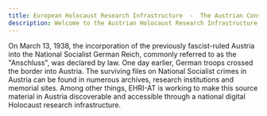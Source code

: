 ```yaml
---
title: European Holocaust Research Infrastructure  -  The Austrian Consortium 
description: Welcome to the Austrian Holocaust Research Infrastructure
---
```


On March 13, 1938, the incorporation of the previously fascist-ruled Austria into the National Socialist German Reich, commonly referred to as the "Anschluss", was declared by law. One day earlier, German troops crossed the border into Austria. 
The surviving files on National Socialist crimes in Austria can be found in numerous archives, research institutions and memorial sites. Among other things, EHRI-AT is working to make this source material in Austria discoverable and accessible through a national digital Holocaust research infrastructure.
